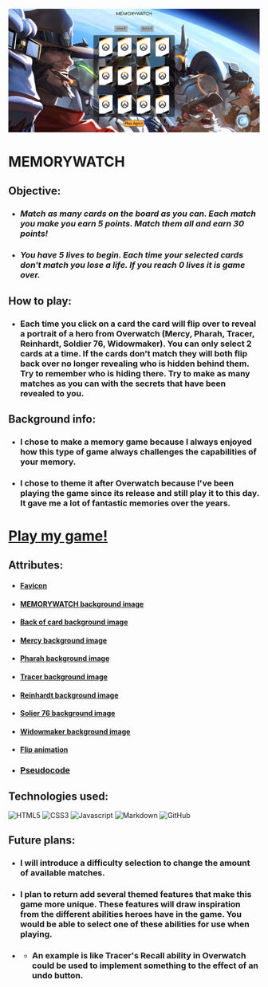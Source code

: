 ![Screenshot of MEMORYWATCH](./images/game-screenshot/memorywatch-screenshot.png)

# **MEMORYWATCH**

## Objective:

* ### *Match as many cards on the board as you can. Each match you make you earn 5 points. Match them all and earn 30 points!*
* ### *You have 5 lives to begin. Each time your selected cards don't match you lose a life. If you reach 0 lives it is game over.*

## How to play:

* ### Each time you click on a card the card will flip over to reveal a portrait of a hero from Overwatch (Mercy, Pharah, Tracer, Reinhardt, Soldier 76, Widowmaker). You can only select 2 cards at a time. If the cards don't match they will both flip back over no longer revealing who is hidden behind them. Try to remember who is hiding there. Try to make as many matches as you can with the secrets that have been revealed to you.

## Background info:

* ### I chose to make a memory game because I always enjoyed how this type of game always challenges the capabilities of your memory. 
* ### I chose to theme it after Overwatch because I've been playing the game since its release and still play it to this day. It gave me a lot of fantastic memories over the years.



# **[Play my game!](https://aallen417.github.io/concentration-memory-game/)**

## Attributes:

* #### [Favicon](https://upload.wikimedia.org/wikipedia/commons/thumb/5/55/Overwatch_circle_logo.svg/600px-Overwatch_circle_logo.svg.png)
* #### [MEMORYWATCH background image](https://wallpapers.com/images/hd/best-overwatch-background-2560-x-1440-hwnui2e8f9nf777f.jpg)
* #### [Back of card background image](https://images-wixmp-ed30a86b8c4ca887773594c2.wixmp.com/f/40dc7f18-cc08-4f2c-ad67-643cec238f62/dcs0kk6-c6fc8bfc-d0f4-4c0f-8d4b-7ea96e9e585d.png?token=eyJ0eXAiOiJKV1QiLCJhbGciOiJIUzI1NiJ9.eyJzdWIiOiJ1cm46YXBwOjdlMGQxODg5ODIyNjQzNzNhNWYwZDQxNWVhMGQyNmUwIiwiaXNzIjoidXJuOmFwcDo3ZTBkMTg4OTgyMjY0MzczYTVmMGQ0MTVlYTBkMjZlMCIsIm9iaiI6W1t7InBhdGgiOiJcL2ZcLzQwZGM3ZjE4LWNjMDgtNGYyYy1hZDY3LTY0M2NlYzIzOGY2MlwvZGNzMGtrNi1jNmZjOGJmYy1kMGY0LTRjMGYtOGQ0Yi03ZWE5NmU5ZTU4NWQucG5nIn1dXSwiYXVkIjpbInVybjpzZXJ2aWNlOmZpbGUuZG93bmxvYWQiXX0.ZJttbsm2N6qokJ6SqcXQnAkKmnvW2TtOfPF6IP6F5ao)
* #### [Mercy background image](https://d15f34w2p8l1cc.cloudfront.net/overwatch/2508ddd39a178d5f6ae993ab43eeb3e7961e5a54a9507e6ae347381193f28943.png)
* #### [Pharah background image](https://d15f34w2p8l1cc.cloudfront.net/overwatch/f8261595eca3e43e3b37cadb8161902cc416e38b7e0caa855f4555001156d814.png)
* #### [Tracer background image](https://d15f34w2p8l1cc.cloudfront.net/overwatch/a66413200e934da19540afac965cfe8a2de4ada593d9a52d53108bb28e8bbc9c.png)
* #### [Reinhardt background image](https://d15f34w2p8l1cc.cloudfront.net/overwatch/490d2f79f8547d6e364306af60c8184fb8024b8e55809e4cc501126109981a65.png)
* #### [Solier 76 background image](https://d15f34w2p8l1cc.cloudfront.net/overwatch/20b4ef00ed05d6dba75df228241ed528df7b6c9556f04c8070bad1e2f89e0ff5.png)
* #### [Widowmaker background image](https://d15f34w2p8l1cc.cloudfront.net/overwatch/a714f1cb33cc91c6b5b3e89ffe7e325b99e7c89cc8e8feced594f81305147efe.png)
* #### [Flip animation](https://animate.style/)

* ### [Pseudocode](https://docs.google.com/document/d/1DyPL6mEXw6C_zFAIIFVZbJvddkCSplMSBNN0b_4Guy0/edit)

## Technologies used:
![HTML5](https://img.shields.io/badge/HTML5-E34F26?style=for-the-badge&logo=html5&logoColor=white) ![CSS3](https://img.shields.io/badge/CSS3-1572B6?style=for-the-badge&logo=css3&logoColor=white) ![Javascript](https://img.shields.io/badge/JavaScript-323330?style=for-the-badge&logo=javascript&logoColor=F7DF1E) ![Markdown](https://img.shields.io/badge/Markdown-000000?style=for-the-badge&logo=markdown&logoColor=white) ![GitHub](https://img.shields.io/badge/GitHub-100000?style=for-the-badge&logo=github&logoColor=white)

## Future plans:

* ### I will introduce a difficulty selection to change the amount of available matches.
* ### I plan to return add several themed features that make this game more unique. These features will draw inspiration from the different abilities heroes have in the game. You would be able to select one of these abilities for use when playing.
* * ### An example is like Tracer's Recall ability in Overwatch could be used to implement something to the effect of an undo button.
